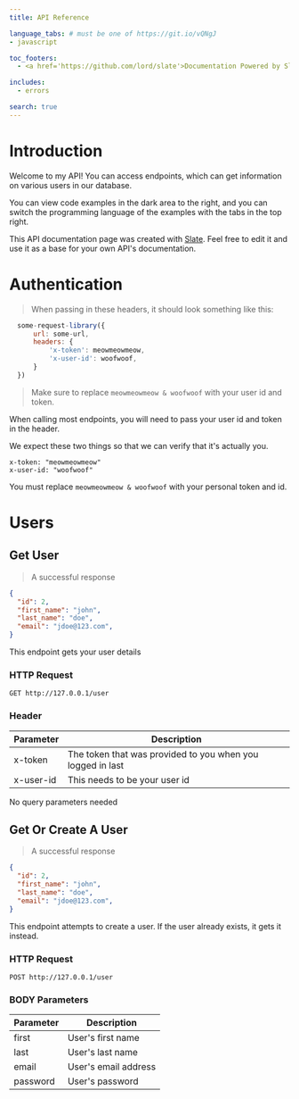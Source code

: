 ```yaml
---
title: API Reference

language_tabs: # must be one of https://git.io/vQNgJ
- javascript

toc_footers:
  - <a href='https://github.com/lord/slate'>Documentation Powered by Slate</a>

includes:
  - errors

search: true
---
```


# Introduction

Welcome to my API! You can access endpoints, which can get information on various users in our database.

You can view code examples in the dark area to the right, and you can switch the programming language of the examples with the tabs in the top right.

This API documentation page was created with [Slate](https://github.com/lord/slate). Feel free to edit it and use it as a base for your own API's documentation.

# Authentication

> When passing in these headers, it should look something like this:

```javascript
  some-request-library({
      url: some-url,
      headers: {
          'x-token': meowmeowmeow,
          'x-user-id': woofwoof,
      }
  })
```

> Make sure to replace `meowmeowmeow & woofwoof` with your user id and token.

When calling most endpoints, you will need to pass your user id and token in the header.

We expect these two things so that we can verify that it's actually you.

`x-token: "meowmeowmeow"`
<br>
`x-user-id: "woofwoof"`

<aside class="notice">
You must replace <code>meowmeowmeow & woofwoof</code> with your personal token and id.
</aside>

# Users
## Get User

> A successful response

```json
{
  "id": 2,
  "first_name": "john",
  "last_name": "doe",
  "email": "jdoe@123.com",
}
```

This endpoint gets your user details

### HTTP Request

`GET http://127.0.0.1/user`

### Header

Parameter |  Description
--------- |  -----------
x-token | The token that was provided to you when you logged in last
x-user-id | This needs to be your user id

<aside class="success">
No query parameters needed
</aside>

## Get Or Create A User

> A successful response

```json
{
  "id": 2,
  "first_name": "john",
  "last_name": "doe",
  "email": "jdoe@123.com",
}
```

This endpoint attempts to create a user. If the user already exists, it gets it instead.

### HTTP Request

`POST http://127.0.0.1/user`

### BODY Parameters

Parameter | Description
--------- | -----------
first | User's first name
last | User's last name
email | User's email address
password | User's password

